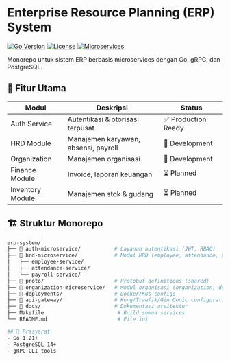# Enterprise Resource Planning (ERP) System

[![Go Version](https://img.shields.io/github/go-mod/go-version/IKHINtech/erp_microservice_go_grpc)](https://golang.org/dl/)
[![License](https://img.shields.io/badge/license-MIT-blue.svg)](LICENSE)
[![Microservices](https://img.shields.io/badge/arch-microservices-brightgreen)](https://microservices.io)

Monorepo untuk sistem ERP berbasis microservices dengan Go, gRPC, dan PostgreSQL.

## 🌟 Fitur Utama

| Modul            | Deskripsi                            | Status              |
| ---------------- | ------------------------------------ | ------------------- |
| Auth Service     | Autentikasi & otorisasi terpusat     | ✅ Production Ready |
| HRD Module       | Manajemen karyawan, absensi, payroll | 🚧 Development      |
| Organization     | Manajemen organisasi                 | 🚧 Development      |
| Finance Module   | Invoice, laporan keuangan            | ⏳ Planned          |
| Inventory Module | Manajemen stok & gudang              | ⏳ Planned          |

## 🏗️ Struktur Monorepo

```bash
erp-system/
├── 📁 auth-microservice/           # Layanan autentikasi (JWT, RBAC)
├── 📁 hrd-microservice/            # Modul HRD (employee, attendance, payroll)
│   ├── employee-service/
│   ├── attendance-service/
│   └── payroll-service/
├── 📁 proto/                       # Protobuf definitions (shared)
├── 📁 organization-microservice/   # Modul organisasi (organization, department, position, work unit)
├── 📁 deployments/                 # Docker/K8s configs
├── 📁 api-gateway/                 # Kong/Traefik/Gin Gonic configuration
├── 📁 docs/                        # Dokumentasi arsitektur
├── Makefile                        # Build semua services
└── README.md                       # File ini

## 🔧 Prasyarat
- Go 1.21+
- PostgreSQL 14+
- gRPC CLI tools

```
